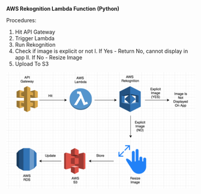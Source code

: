 **AWS Rekognition Lambda Function (Python)**

Procedures:

1. Hit API Gateway
2. Trigger Lambda
3. Run Rekognition
4. Check if image is explicit or not
   I. If Yes - Return No, cannot display in app
   II. If No - Resize Image
5. Upload To S3

![alt text](https://github.com/blackpanther2712/CloudCAInstagramClone/blob/master/LAMBDA_REKOGNITION/Overview.png)
